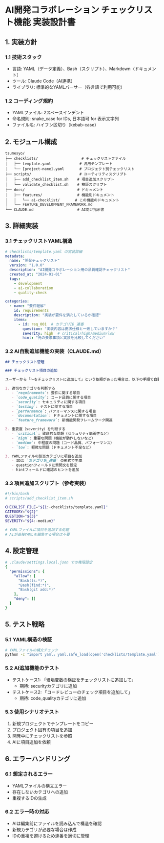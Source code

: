 # AI開発コラボレーション チェックリスト機能 実装設計書

## 1. 実装方針
### 1.1 技術スタック
- 言語: YAML（データ定義）、Bash（スクリプト）、Markdown（ドキュメント）
- ツール: Claude Code（AI連携）
- ライブラリ: 標準的なYAMLパーサー（各言語で利用可能）

### 1.2 コーディング規約
- YAMLファイル: 2スペースインデント
- 命名規則: snake_case for IDs, 日本語可 for 表示文字列
- ファイル名: ハイフン区切り（kebab-case）

## 2. モジュール構成
```
tsumesyo/
├── checklists/                    # チェックリストファイル
│   ├── template.yaml             # 汎用テンプレート
│   └── [project-name].yaml       # プロジェクト別チェックリスト
├── scripts/                      # ユーティリティスクリプト
│   ├── add_checklist_item.sh    # 項目追加スクリプト
│   └── validate_checklist.sh    # 検証スクリプト
├── docs/                        # ドキュメント
│   ├── features/                # 機能別ドキュメント
│   │   └── ai-checklist/       # この機能のドキュメント
│   └── FEATURE_DEVELOPMENT_FRAMEWORK.md
└── CLAUDE.md                    # AI向け指示書
```

## 3. 詳細実装
### 3.1 チェックリストYAML構造
```yaml
# checklists/template.yaml の実装詳細
metadata:
  name: "開発チェックリスト"
  version: "1.0.0"
  description: "AI開発コラボレーション用の品質確認チェックリスト"
  created_at: "2024-01-01"
  tags:
    - development
    - ai-collaboration
    - quality-check

categories:
  - name: "要件理解"
    id: requirements
    description: "実装が要件を満たしているか確認"
    items:
      - id: req_001  # カテゴリID_連番
        question: "実装内容は要求仕様と一致していますか？"
        severity: high  # critical/high/medium/low
        hint: "元の要求事項と実装を比較してください"
```

### 3.2 AI自動追加機能の実装（CLAUDE.md）
```markdown
## チェックリスト管理

### チェックリスト項目の追加

ユーザーから「〜をチェックリストに追加して」という依頼があった場合は、以下の手順で自動的に追加してください：

1. 適切なカテゴリを判断する
   - `requirements`: 要件に関する項目
   - `code_quality`: コード品質に関する項目
   - `security`: セキュリティに関する項目
   - `testing`: テストに関する項目
   - `performance`: パフォーマンスに関する項目
   - `documentation`: ドキュメントに関する項目
   - `feature_framework`: 新機能開発フレームワーク関連

2. 重要度（severity）を判断する
   - `critical`: 致命的な問題（セキュリティ脆弱性など）
   - `high`: 重要な問題（機能が動作しないなど）
   - `medium`: 中程度の問題（コード品質、パフォーマンス）
   - `low`: 軽微な問題（ドキュメント不足など）

3. YAMLファイルの該当カテゴリに項目を追加
   - IDは `カテゴリ名_連番` の形式で生成
   - questionフィールドに質問文を設定
   - hintフィールドに確認のヒントを追加
```

### 3.3 項目追加スクリプト（参考実装）
```bash
#!/bin/bash
# scripts/add_checklist_item.sh

CHECKLIST_FILE="${1:-checklists/template.yaml}"
CATEGORY="${2}"
QUESTION="${3}"
SEVERITY="${4:-medium}"

# YAMLファイルに項目を追加する処理
# AIが直接YAMLを編集する場合は不要
```

## 4. 設定管理
```yaml
# .claude/settings.local.json での権限設定
{
  "permissions": {
    "allow": [
      "Bash(ls:*)",
      "Bash(find:*)",
      "Bash(git add:*)"
    ],
    "deny": []
  }
}
```

## 5. テスト戦略
### 5.1 YAML構造の検証
```bash
# YAMLファイルの構文チェック
python -c "import yaml; yaml.safe_load(open('checklists/template.yaml'))"
```

### 5.2 AI追加機能のテスト
- テストケース1: 「環境変数の検証をチェックリストに追加して」
  - 期待: securityカテゴリに追加
- テストケース2: 「コードレビューのチェック項目を追加して」
  - 期待: code_qualityカテゴリに追加

### 5.3 使用シナリオテスト
1. 新規プロジェクトでテンプレートをコピー
2. プロジェクト固有の項目を追加
3. 開発中にチェックリストを参照
4. AIに項目追加を依頼

## 6. エラーハンドリング
### 6.1 想定されるエラー
- YAMLファイルの構文エラー
- 存在しないカテゴリへの追加
- 重複するIDの生成

### 6.2 エラー時の対応
- AIは編集前にファイルを読み込んで構造を確認
- 新規カテゴリが必要な場合は作成
- IDの重複を避けるため連番を適切に管理